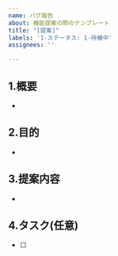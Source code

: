 ```yaml
---
name: バグ報告
about: 機能提案の際のテンプレート
title: "[提案]"
labels: '1-ステータス: 1-待機中'
assignees: ''

---
```


<!--
0.ラベル付け
①ステータス  状態を表すラベル(Issue作成時は待機中で良い)
②タイプ  作業の種別を表すラベル(必須)
③優先度  優先度を表すラベル(任意)
④作業量  想定される作業量を表すラベル(任意)
-->

<!-- あくまでテンプレートなので必ずしもすべての項目を埋めなくてよい -->
## 1.概要
- 


## 2.目的
- 


## 3.提案内容
- 


## 4.タスク(任意)
<!--細かいタスクに分解できているなら書き出す-->
- [ ] 
